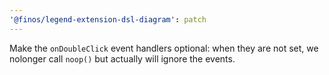 ```yaml
---
'@finos/legend-extension-dsl-diagram': patch
---
```


Make the `onDoubleClick` event handlers optional: when they are not set, we nolonger call `noop()` but actually will ignore the events.

